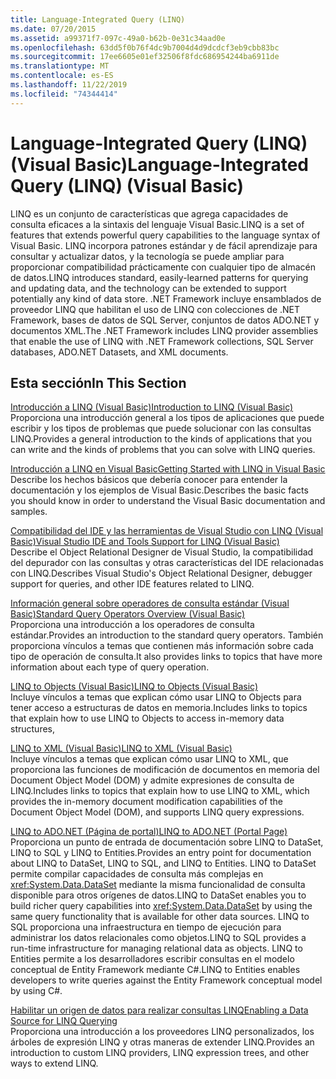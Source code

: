 ```yaml
---
title: Language-Integrated Query (LINQ)
ms.date: 07/20/2015
ms.assetid: a99371f7-097c-49a0-b62b-0e31c34aad0e
ms.openlocfilehash: 63dd5f0b76f4dc9b7004d4d9dcdcf3eb9cbb83bc
ms.sourcegitcommit: 17ee6605e01ef32506f8fdc686954244ba6911de
ms.translationtype: MT
ms.contentlocale: es-ES
ms.lasthandoff: 11/22/2019
ms.locfileid: "74344414"
---
```

# <a name="language-integrated-query-linq-visual-basic"></a><span data-ttu-id="22546-102">Language-Integrated Query (LINQ) (Visual Basic)</span><span class="sxs-lookup"><span data-stu-id="22546-102">Language-Integrated Query (LINQ) (Visual Basic)</span></span>
<span data-ttu-id="22546-103">LINQ es un conjunto de características que agrega capacidades de consulta eficaces a la sintaxis del lenguaje Visual Basic.</span><span class="sxs-lookup"><span data-stu-id="22546-103">LINQ is a set of features that extends powerful query capabilities to the language syntax of Visual Basic.</span></span> <span data-ttu-id="22546-104">LINQ incorpora patrones estándar y de fácil aprendizaje para consultar y actualizar datos, y la tecnología se puede ampliar para proporcionar compatibilidad prácticamente con cualquier tipo de almacén de datos.</span><span class="sxs-lookup"><span data-stu-id="22546-104">LINQ introduces standard, easily-learned patterns for querying and updating data, and the technology can be extended to support potentially any kind of data store.</span></span>  <span data-ttu-id="22546-105">.NET Framework incluye ensamblados de proveedor LINQ que habilitan el uso de LINQ con colecciones de .NET Framework, bases de datos de SQL Server, conjuntos de datos ADO.NET y documentos XML.</span><span class="sxs-lookup"><span data-stu-id="22546-105">The .NET Framework includes LINQ provider assemblies that enable the use of LINQ with .NET Framework collections, SQL Server databases, ADO.NET Datasets, and XML documents.</span></span>  
  
## <a name="in-this-section"></a><span data-ttu-id="22546-106">Esta sección</span><span class="sxs-lookup"><span data-stu-id="22546-106">In This Section</span></span>  
 [<span data-ttu-id="22546-107">Introducción a LINQ (Visual Basic)</span><span class="sxs-lookup"><span data-stu-id="22546-107">Introduction to LINQ (Visual Basic)</span></span>](../../../../visual-basic/programming-guide/concepts/linq/introduction-to-linq.md)  
 <span data-ttu-id="22546-108">Proporciona una introducción general a los tipos de aplicaciones que puede escribir y los tipos de problemas que puede solucionar con las consultas LINQ.</span><span class="sxs-lookup"><span data-stu-id="22546-108">Provides a general introduction to the kinds of applications that you can write and the kinds of problems that you can solve with LINQ queries.</span></span>  
  
 [<span data-ttu-id="22546-109">Introducción a LINQ en Visual Basic</span><span class="sxs-lookup"><span data-stu-id="22546-109">Getting Started with LINQ in Visual Basic</span></span>](../../../../visual-basic/programming-guide/concepts/linq/getting-started-with-linq.md)  
 <span data-ttu-id="22546-110">Describe los hechos básicos que debería conocer para entender la documentación y los ejemplos de Visual Basic.</span><span class="sxs-lookup"><span data-stu-id="22546-110">Describes the basic facts you should know in order to understand the Visual Basic documentation and samples.</span></span>  
  
 [<span data-ttu-id="22546-111">Compatibilidad del IDE y las herramientas de Visual Studio con LINQ (Visual Basic)</span><span class="sxs-lookup"><span data-stu-id="22546-111">Visual Studio IDE and Tools Support for LINQ (Visual Basic)</span></span>](../../../../visual-basic/programming-guide/concepts/linq/visual-studio-ide-and-tools-support-for-linq.md)  
 <span data-ttu-id="22546-112">Describe el Object Relational Designer de Visual Studio, la compatibilidad del depurador con las consultas y otras características del IDE relacionadas con LINQ.</span><span class="sxs-lookup"><span data-stu-id="22546-112">Describes Visual Studio's Object Relational Designer, debugger support for queries, and other IDE features related to LINQ.</span></span>  
  
 [<span data-ttu-id="22546-113">Información general sobre operadores de consulta estándar (Visual Basic)</span><span class="sxs-lookup"><span data-stu-id="22546-113">Standard Query Operators Overview (Visual Basic)</span></span>](../../../../visual-basic/programming-guide/concepts/linq/standard-query-operators-overview.md)  
 <span data-ttu-id="22546-114">Proporciona una introducción a los operadores de consulta estándar.</span><span class="sxs-lookup"><span data-stu-id="22546-114">Provides an introduction to the standard query operators.</span></span> <span data-ttu-id="22546-115">También proporciona vínculos a temas que contienen más información sobre cada tipo de operación de consulta.</span><span class="sxs-lookup"><span data-stu-id="22546-115">It also provides links to topics that have more information about each type of query operation.</span></span>  
  
 [<span data-ttu-id="22546-116">LINQ to Objects (Visual Basic)</span><span class="sxs-lookup"><span data-stu-id="22546-116">LINQ to Objects (Visual Basic)</span></span>](../../../../visual-basic/programming-guide/concepts/linq/linq-to-objects.md)  
 <span data-ttu-id="22546-117">Incluye vínculos a temas que explican cómo usar LINQ to Objects para tener acceso a estructuras de datos en memoria.</span><span class="sxs-lookup"><span data-stu-id="22546-117">Includes links to topics that explain how to use LINQ to Objects to access in-memory data structures,</span></span>  
  
 [<span data-ttu-id="22546-118">LINQ to XML (Visual Basic)</span><span class="sxs-lookup"><span data-stu-id="22546-118">LINQ to XML (Visual Basic)</span></span>](../../../../visual-basic/programming-guide/concepts/linq/linq-to-xml.md)  
 <span data-ttu-id="22546-119">Incluye vínculos a temas que explican cómo usar LINQ to XML, que proporciona las funciones de modificación de documentos en memoria del Document Object Model (DOM) y admite expresiones de consulta de LINQ.</span><span class="sxs-lookup"><span data-stu-id="22546-119">Includes links to topics that explain how to use LINQ to XML, which provides the in-memory document modification capabilities of the Document Object Model (DOM), and supports LINQ query expressions.</span></span>  
  
 [<span data-ttu-id="22546-120">LINQ to ADO.NET (Página de portal)</span><span class="sxs-lookup"><span data-stu-id="22546-120">LINQ to ADO.NET (Portal Page)</span></span>](../../../../visual-basic/programming-guide/concepts/linq/linq-to-adonet-portal-page.md)  
 <span data-ttu-id="22546-121">Proporciona un punto de entrada de documentación sobre LINQ to DataSet, LINQ to SQL y LINQ to Entities.</span><span class="sxs-lookup"><span data-stu-id="22546-121">Provides an entry point for documentation about LINQ to DataSet, LINQ to SQL, and LINQ to Entities.</span></span> <span data-ttu-id="22546-122">LINQ to DataSet permite compilar capacidades de consulta más complejas en <xref:System.Data.DataSet> mediante la misma funcionalidad de consulta disponible para otros orígenes de datos.</span><span class="sxs-lookup"><span data-stu-id="22546-122">LINQ to DataSet enables you to build richer query capabilities into <xref:System.Data.DataSet> by using the same query functionality that is available for other data sources.</span></span> <span data-ttu-id="22546-123">LINQ to SQL proporciona una infraestructura en tiempo de ejecución para administrar los datos relacionales como objetos.</span><span class="sxs-lookup"><span data-stu-id="22546-123">LINQ to SQL provides a run-time infrastructure for managing relational data as objects.</span></span> <span data-ttu-id="22546-124">LINQ to Entities permite a los desarrolladores escribir consultas en el modelo conceptual de Entity Framework mediante C#.</span><span class="sxs-lookup"><span data-stu-id="22546-124">LINQ to Entities enables developers to write queries against the Entity Framework conceptual model by using C#.</span></span>  
  
 [<span data-ttu-id="22546-125">Habilitar un origen de datos para realizar consultas LINQ</span><span class="sxs-lookup"><span data-stu-id="22546-125">Enabling a Data Source for LINQ Querying</span></span>](../../../../visual-basic/programming-guide/concepts/linq/enabling-a-data-source-for-linq-querying.md)  
 <span data-ttu-id="22546-126">Proporciona una introducción a los proveedores LINQ personalizados, los árboles de expresión LINQ y otras maneras de extender LINQ.</span><span class="sxs-lookup"><span data-stu-id="22546-126">Provides an introduction to custom LINQ providers, LINQ expression trees, and other ways to extend LINQ.</span></span>
